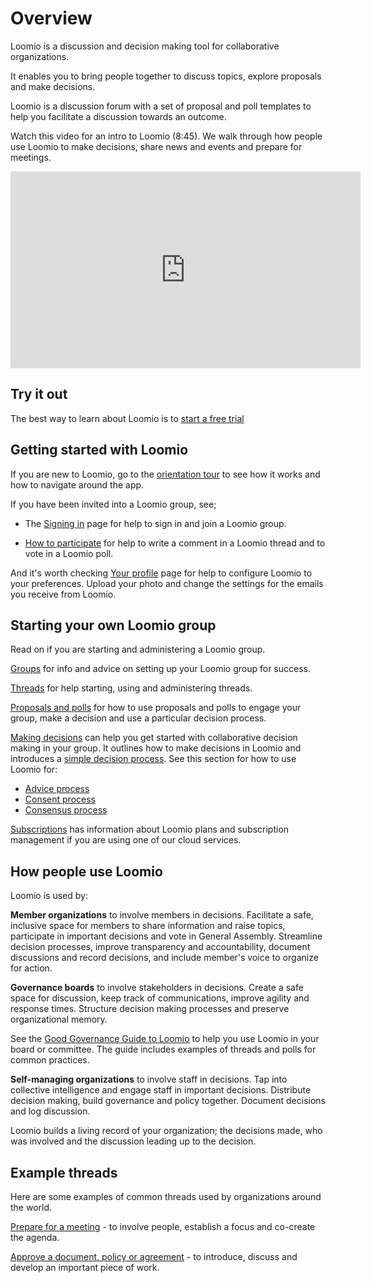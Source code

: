 # Overview

Loomio is a discussion and decision making tool for collaborative organizations.

It enables you to bring people together to discuss topics, explore proposals and make decisions.

Loomio is a discussion forum with a set of proposal and poll templates to help you facilitate a discussion towards an outcome.

Watch this video for an intro to Loomio (8:45). We walk through how people use Loomio to make decisions, share news and events and prepare for meetings.

<div class="iframe-container">
<iframe width="560" height="315" src="https://www.youtube-nocookie.com/embed/itXYid8eSiI" title="YouTube video player" frameborder="0" allow="accelerometer; autoplay; clipboard-write; encrypted-media; gyroscope; picture-in-picture" allowfullscreen></iframe>
</div>

## Try it out

The best way to learn about Loomio is to [start a free trial](https://www.loomio.com/try)

## Getting started with Loomio

If you are new to Loomio, go to the [orientation tour](https://help.loomio.com/en/user_manual/getting_started/orientation.html) to see how it works and how to navigate around the app. 

If you have been invited into a Loomio group, see;

- The [Signing in](https://help.loomio.com/en/user_manual/users/sign_in/index.html) page for help to sign in and join a Loomio group.

- [How to participate](https://help.loomio.com/en/user_manual/getting_started/write-a-comment.html) for help to write a comment in a Loomio thread and to vote in a Loomio poll.

And it's worth checking [Your profile](https://help.loomio.com/en/user_manual/users/user_profile/index.html) page for help to configure Loomio to your preferences. Upload your photo and change the settings for the emails you receive from Loomio.

## Starting your own Loomio group

Read on if you are starting and administering a Loomio group. 

[Groups](https://help.loomio.com/en/user_manual/groups/intro_to_groups/index.html) for info and advice on setting up your Loomio group for success.

[Threads](https://help.loomio.com/en/user_manual/threads/intro_to_threads/index.html) for help starting, using and administering threads.

[Proposals and polls](https://help.loomio.com/en/user_manual/polls/intro_to_decisions/index.html) for how to use proposals and polls to engage your group, make a decision and use a particular decision process.

[Making decisions](https://help.loomio.com/en/user_manual/getting_started/decisions/index.html) can help you get started with collaborative decision making in your group.  It outlines how to  make decisions in Loomio and introduces a [simple decision process](https://help.loomio.com/en/user_manual/polls/decisions/index.html).  See this section for how to use Loomio for:
- [Advice process](https://help.loomio.com/en/guides/advice_process/index.html)
- [Consent process](https://help.loomio.com/en/guides/consent_process/index.html)
- [Consensus process](https://help.loomio.com/en/guides/consensus_process/index.html)

[Subscriptions](https://help.loomio.com/en/policy/subscriptions/pricing.html) has information about Loomio plans and subscription management if you are using one of our cloud services.

## How people use Loomio

Loomio is used by:

**Member organizations** to involve members in decisions.  Facilitate a safe, inclusive space for members to share information and raise topics, participate in important decisions and vote in General Assembly. Streamline decision processes, improve transparency and accountability, document discussions and record decisions, and include member's voice to organize for action.

**Governance boards** to involve stakeholders in decisions. Create a safe space for discussion, keep track of communications, improve agility and response times.  Structure decision making processes and preserve organizational memory.

See the [Good Governance Guide to Loomio](https://help.loomio.com/en/guides/board_processes/index.html) to help you use Loomio in your board or committee. The guide includes examples of threads and polls for common practices.

**Self-managing organizations** to involve staff in decisions.  Tap into collective intelligence and engage staff in important decisions. Distribute decision making, build governance and policy together. Document decisions and log discussion.

Loomio builds a living record of your organization; the decisions made, who was involved and the discussion leading up to the decision. 

## Example threads

Here are some examples of common threads used by organizations around the world.

[Prepare for a meeting](https://help.loomio.com/en/user_manual/threads/examples/index.html#prepare-for-a-meeting) - to involve people, establish a focus and co-create the agenda.

[Approve a document, policy or agreement](https://help.loomio.com/en/user_manual/threads/examples/index.html#approve-a-document) - to introduce, discuss and develop an important piece of work.
